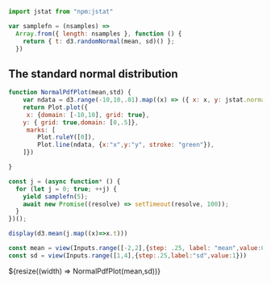 ```js
import jstat from "npm:jstat"
```

```js
var samplefn = (nsamples) =>
  Array.from({ length: nsamples }, function () {
    return { t: d3.randomNormal(mean, sd)() };
  })
```
## The standard normal distribution



```js
function NormalPdfPlot(mean,std) {
    var ndata = d3.range(-10,10,.01).map((x) => ({ x: x, y: jstat.normal.pdf(x,mean,std)}))
    return Plot.plot({
     x: {domain: [-10,10], grid: true},
    y: { grid: true,domain: [0,.5]},
     marks: [
        Plot.ruleY([0]),
        Plot.line(ndata, {x:"x",y:"y", stroke: "green"}),
    ]})

}
```

```js
const j = (async function* () {
  for (let j = 0; true; ++j) {
    yield samplefn(5);
    await new Promise((resolve) => setTimeout(resolve, 100));
  }
})();
```

```js
display(d3.mean(j.map((x)=>x.t)))
```






```js
const mean = view(Inputs.range([-2,2],{step: .25, label: "mean",value:0}))
const sd = view(Inputs.range([1,4],{step:.25,label:"sd",value:1}))
```

<div class="grid grid-cols-1">
    <div class="card"> ${resize((width) => NormalPdfPlot(mean,sd))}</div>
</div>



